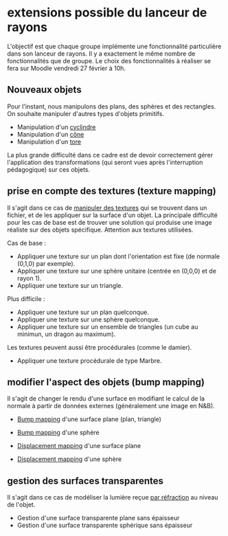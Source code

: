 # extensions possible du lanceur de rayons


L'objectif est que chaque groupe implémente une fonctionnalité particulière dans son lanceur de rayons.
Il y a exactement le même nombre de fonctionnalités que de groupe. Le choix des fonctionnalités à réaliser se fera sur Moodle vendredi 27 février à 10h.

## Nouveaux objets

Pour l'instant, nous manipulons des plans, des sphères et des rectangles. On souhaite manipuler d'autres types d'objets primitifs.

+ Manipulation d'un [cyclindre](http://fr.wikipedia.org/wiki/Cylindre)
+ Manipulation d'un [cône](http://fr.wikipedia.org/wiki/Cône_(géométrie))
+ Manipulation d'un [tore](http://fr.wikipedia.org/wiki/Tore)

La plus grande difficulté dans ce cadre est de devoir correctement gérer l'application des transformations (qui seront vues après l'interruption pédagogique) sur ces objets.

## prise en compte des textures (texture mapping)

Il s'agit dans ce cas de [manipuler des textures](http://en.wikipedia.org/wiki/Texture_mapping) qui se trouvent dans un fichier, et de les appliquer sur la surface d'un objet.
La principale difficulté pour les cas de base est de trouver une solution qui produise une image réaliste sur des objets spécifique. Attention aux textures utilisées.

Cas de base :

+ Appliquer une texture sur un plan dont l'orientation est fixe (de normale (0,1,0) par exemple).
+ Appliquer une texture sur une sphère unitaire (centrée en (0,0,0) et de rayon 1).
+ Appliquer une texture sur un triangle.

Plus difficile :

+ Appliquer une texture sur un plan quelconque.
+ Appliquer une texture sur une sphère quelconque.
+ Appliquer une texture sur un ensemble de triangles (un cube au minimun, un dragon au maximum).

Les textures peuvent aussi être procédurales (comme le damier).

+ Appliquer une texture procédurale de type Marbre.

## modifier l'aspect des objets (bump mapping)

Il s'agit de changer le rendu d'une surface en modifiant le calcul de la normale à partir de données externes (généralement une image en N&B).

+ [Bump mapping](http://en.wikipedia.org/wiki/Bump_mapping) d'une surface plane (plan, triangle)
+ [Bump mapping](http://en.wikipedia.org/wiki/Bump_mapping) d'une sphère

+ [Displacement mapping](http://en.wikipedia.org/wiki/Displacement_mapping) d'une surface plane
+ [Displacement mapping](http://en.wikipedia.org/wiki/Displacement_mapping) d'une sphère

## gestion des surfaces transparentes

Il s'agit dans ce cas de modéliser la lumière reçue [par réfraction](http://en.wikipedia.org/wiki/Refraction) au niveau de l'objet.

+ Gestion d'une surface transparente plane sans épaisseur
+ Gestion d'une surface transparente sphérique sans épaisseur

